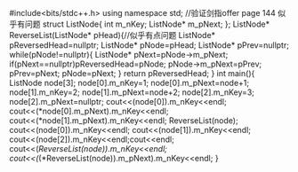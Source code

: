 #include<bits/stdc++.h>
using namespace std;
//验证剑指offer page 144 似乎有问题
struct ListNode{
    int m_nKey;
    ListNode* m_pNext;
};
ListNode* ReverseList(ListNode* pHead){//似乎有点问题
    ListNode* pReversedHead=nullptr;
    ListNode* pNode=pHead;
    ListNode* pPrev=nullptr;
    while(pNode!=nullptr){
        ListNode* pNext=pNode->m_pNext;
        if(pNext==nullptr)pReversedHead=pNode;
        pNode->m_pNext=pPrev;
        pPrev=pNext;
        pNode=pNext;
    }
    return pReversedHead;
}
int main(){
    ListNode node[3];
    node[0].m_nKey=1;
    node[0].m_pNext=node+1;
    node[1].m_nKey=2;
    node[1].m_pNext=node+2;
    node[2].m_nKey=3;
    node[2].m_pNext=nullptr;
    cout<<(node[0]).m_nKey<<endl;
    cout<<(*node[0].m_pNext).m_nKey<<endl;
    cout<<(*node[1].m_pNext).m_nKey<<endl;
    ReverseList(node);
    cout<<(node[0]).m_nKey<<endl;
    cout<<(node[1]).m_nKey<<endl;
    cout<<(node[2]).m_nKey<<endl;cout<<endl;
    cout<<(*ReverseList(node)).m_nKey<<endl;
    cout<<(*(*ReverseList(node)).m_pNext).m_nKey<<endl;
}